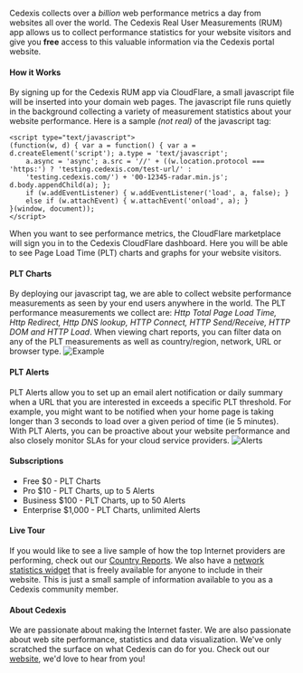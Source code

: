 Cedexis collects over a <em>billion</em> web performance metrics a day from websites all over the world. The Cedexis Real User Measurements (RUM) app allows us to collect performance statistics for your website visitors and give you <strong>free</strong> access to this valuable information via the Cedexis portal website.

#### How it Works
By signing up for the Cedexis RUM app via CloudFlare, a small javascript file will be inserted into your domain web pages.  The javascript file runs quietly in the background collecting a variety of measurement statistics about your website performance.
Here is a sample <em>(not real)</em> of the javascript tag:

    <script type="text/javascript">
    (function(w, d) { var a = function() { var a = d.createElement('script'); a.type = 'text/javascript';
        a.async = 'async'; a.src = '//' + ((w.location.protocol === 'https:') ? 'testing.cedexis.com/test-url/' :
        'testing.cedexis.com/') + '00-12345-radar.min.js'; d.body.appendChild(a); };
        if (w.addEventListener) { w.addEventListener('load', a, false); }
        else if (w.attachEvent) { w.attachEvent('onload', a); }
    }(window, document));
    </script>


When you want to see performance metrics, the CloudFlare marketplace will sign you in to the Cedexis CloudFlare dashboard.  Here you will be able to see Page Load Time (PLT) charts and graphs for your website visitors.

#### PLT Charts
By deploying our javascript tag, we are able to collect website performance measurements as seen by your end users anywhere in the world.
The PLT performance measurements we collect are: <em>Http Total Page Load Time, Http Redirect, Http DNS lookup, HTTP Connect, HTTP Send/Receive, HTTP DOM and HTTP Load</em>.  When viewing chart reports, you can filter data on any of the PLT measurements as well as country/region, network, URL or browser type.
![Example](/images/apps/cedexis_radar/plt-charts.png "Sample PLT Charts")

#### PLT Alerts
PLT Alerts allow you to set up an email alert notification or daily summary when a URL that you are interested in exceeds a specific PLT threshold. For example, you might want to be notified when your home page is taking longer than 3 seconds to load over a given period of time (ie 5 minutes).  With PLT Alerts, you can be proactive about your website performance and also closely monitor SLAs for your cloud service providers.
![Alerts](/images/apps/cedexis_radar/alerts-screen.png "Sample PLT Alerts")

#### Subscriptions
- Free $0 - PLT Charts
- Pro $10 - PLT Charts, up to 5 Alerts
- Business $100 - PLT Charts, up to 50 Alerts
- Enterprise $1,000 - PLT Charts, unlimited Alerts

#### Live Tour
If you would like to see a live sample of how the top Internet providers are performing, check out our [Country Reports](http://www.cedexis.com/reports/#?report=isp&country=US).  We also have a [network statistics widget](http://www.cedexis.com/reports/widget.html) that is freely available for anyone to include in their website.  This is just a small sample of information available to you as a Cedexis community member.

#### About Cedexis
We are passionate about making the Internet faster.  We are also passionate about web site performance, statistics and data visualization.  We've only scratched the surface on what Cedexis can do for you.  Check out our [website](http://www.cedexis.com), we'd love to hear from you!

